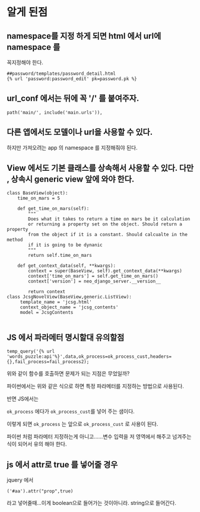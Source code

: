 # 알게 된점

 
## namespace를 지정 하게 되면 html 에서  url에 namespace 를 
꼭지정해야 한다.
```
##password/templates/password_detail.html
{% url 'password:password_edit' pk=password.pk %}
``` 
## url_conf 에서는 뒤에 꼭 '/' 를 붙여주자.
```
path('main/', include('main.urls')),

```
## 다른 앱에서도 모델이나 url을 사용할 수 있다.
하지만 가져오려는 app 의 namespace 를 지정해줘야 된다.
  
## View 에서도 기본 클래스를 상속해서 사용할 수 있다. 다만 , 상속시 generic view 앞에 와야 한다.
```text
class BaseView(object):
	time_on_mars = 5

	def get_time_on_mars(self):
		"""
		Does what it takes to return a time on mars be it calculation
		or returning a property set on the object. Should return a property
		from the object if it is a constant. Should calcualte in the method
		if it is going to be dynanic
		"""
		return self.time_on_mars

	def get_context_data(self, **kwargs):
		context = super(BaseView, self).get_context_data(**kwargs)
		context['time_on_mars'] = self.get_time_on_mars()
		context['version'] = neo_django_server.__version__

		return context
class JcsgNovelView(BaseView,generic.ListView):
     template_name = 'jcsg.html'
     context_object_name = 'jcsg_contents'
     model = JcsgContents
  
```

## JS 에서 파라메터 명시할대 유의할점

`temp_query('{% url 'words_puzzle:api'%}',data,ok_process=ok_process_cust,headers={},fail_process=fail_process2);`

위와 같이 함수를 호출하면 문제가 되는 지점은 무었일까?

파이썬에서는 위와 같은 식으로 하면 특정 파라메터를 지정하는 방법으로 사용된다.

반면 JS에서는 

`ok_process` 에다가 `ok_process_cust`를 넣어 주는 샘이다.

이렇게 되면  `ok_process` 는 앞으로 `ok_process_cust` 로 사용이 된다.

파이썬 처럼 파라메터 지정하는게 아니고……변수 입력을 저 영역에서 해주고 넘겨주는 식이 되어서 유의 해야 한다.

## js 에서 attr로 true 를 넣어줄 경우
jquery 에서
```
('#aa').attr("prop",true)
```
라고 넣어줄때...이게 boolean으로 들어가는 것이아니라.
 string으로 들어간다.
